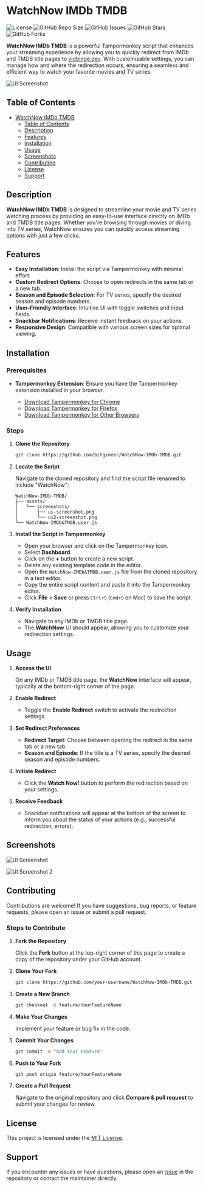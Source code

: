 # WatchNow IMDb TMDB

![License](https://img.shields.io/badge/license-MIT-blue.svg)
![GitHub Repo Size](https://img.shields.io/github/repo-size/bitgineer/WatchNow-IMDb-TMDB.svg)
![GitHub Issues](https://img.shields.io/github/issues/bitgineer/WatchNow-IMDb-TMDB.svg)
![GitHub Stars](https://img.shields.io/github/stars/bitgineer/WatchNow-IMDb-TMDB.svg?style=social)
![GitHub Forks](https://img.shields.io/github/forks/bitgineer/WatchNow-IMDb-TMDB.svg?style=social)

**WatchNow IMDb TMDB** is a powerful Tampermonkey script that enhances your streaming experience by allowing you to quickly redirect from IMDb and TMDB title pages to [vidbinge.dev](https://vidbinge.dev). With customizable settings, you can manage how and where the redirection occurs, ensuring a seamless and efficient way to watch your favorite movies and TV series.

![UI Screenshot](assets/screenshots/ui-screenshot.png)

## Table of Contents

- [WatchNow IMDb TMDB](#watchnow-imdb-tmdb)
  - [Table of Contents](#table-of-contents)
  - [Description](#description)
  - [Features](#features)
  - [Installation](#installation)
  - [Usage](#usage)
  - [Screenshots](#screenshots)
  - [Contributing](#contributing)
  - [License](#license)
  - [Support](#support)

## Description

**WatchNow IMDb TMDB** is designed to streamline your movie and TV series watching process by providing an easy-to-use interface directly on IMDb and TMDB title pages. Whether you're browsing through movies or diving into TV series, WatchNow ensures you can quickly access streaming options with just a few clicks.

## Features

- **Easy Installation**: Install the script via Tampermonkey with minimal effort.
- **Custom Redirect Options**: Choose to open redirects in the same tab or a new tab.
- **Season and Episode Selection**: For TV series, specify the desired season and episode numbers.
- **User-Friendly Interface**: Intuitive UI with toggle switches and input fields.
- **Snackbar Notifications**: Receive instant feedback on your actions.
- **Responsive Design**: Compatible with various screen sizes for optimal viewing.

## Installation

### Prerequisites

- **Tampermonkey Extension**: Ensure you have the Tampermonkey extension installed in your browser.

  - [Download Tampermonkey for Chrome](https://tampermonkey.net/?ext=dhdg&browser=chrome)
  - [Download Tampermonkey for Firefox](https://tampermonkey.net/?ext=dhdg&browser=firefox)
  - [Download Tampermonkey for Other Browsers](https://tampermonkey.net/)

### Steps

1. **Clone the Repository**

   ```bash
   git clone https://github.com/bitgineer/WatchNow-IMDb-TMDB.git
   ```

2. **Locate the Script**

   Navigate to the cloned repository and find the script file renamed to include "WatchNow":

   ```
   WatchNow-IMDb-TMDB/
   ├── assets/
   │   └── screenshots/
   │       ├── ui-screenshot.png
   │       └── ui2-screenshot.png
   └── WatchNow-IMDb&TMDB.user.js
   ```

3. **Install the Script in Tampermonkey**

   - Open your browser and click on the Tampermonkey icon.
   - Select **Dashboard**.
   - Click on the **+** button to create a new script.
   - Delete any existing template code in the editor.
   - Open the `WatchNow-IMDb&TMDB.user.js` file from the cloned repository in a text editor.
   - Copy the entire script content and paste it into the Tampermonkey editor.
   - Click **File** > **Save** or press `Ctrl+S` (`Cmd+S` on Mac) to save the script.

4. **Verify Installation**

   - Navigate to any IMDb or TMDB title page.
   - The **WatchNow** UI should appear, allowing you to customize your redirection settings.

## Usage

1. **Access the UI**

   On any IMDb or TMDB title page, the **WatchNow** interface will appear, typically at the bottom-right corner of the page.

2. **Enable Redirect**

   - Toggle the **Enable Redirect** switch to activate the redirection settings.

3. **Set Redirect Preferences**

   - **Redirect Target**: Choose between opening the redirect in the same tab or a new tab.
   - **Season and Episode**: If the title is a TV series, specify the desired season and episode numbers.

4. **Initiate Redirect**

   - Click the **Watch Now!** button to perform the redirection based on your settings.

5. **Receive Feedback**

   - Snackbar notifications will appear at the bottom of the screen to inform you about the status of your actions (e.g., successful redirection, errors).

## Screenshots

![UI Screenshot](assets/screenshots/ui-screenshot.png)


![UI Screenshot 2](assets/screenshots/ui2-screenshot.png)

## Contributing

Contributions are welcome! If you have suggestions, bug reports, or feature requests, please open an issue or submit a pull request.

### Steps to Contribute

1. **Fork the Repository**

   Click the **Fork** button at the top-right corner of this page to create a copy of the repository under your GitHub account.

2. **Clone Your Fork**

   ```bash
   git clone https://github.com/your-username/WatchNow-IMDb-TMDB.git
   ```

3. **Create a New Branch**

   ```bash
   git checkout -b feature/YourFeatureName
   ```

4. **Make Your Changes**

   Implement your feature or bug fix in the code.

5. **Commit Your Changes**

   ```bash
   git commit -m "Add Your Feature"
   ```

6. **Push to Your Fork**

   ```bash
   git push origin feature/YourFeatureName
   ```

7. **Create a Pull Request**

   Navigate to the original repository and click **Compare & pull request** to submit your changes for review.

## License

This project is licensed under the [MIT License](LICENSE).

## Support

If you encounter any issues or have questions, please open an [issue](https://github.com/bitgineer/WatchNow-IMDb-TMDB/issues) in the repository or contact the maintainer directly.
